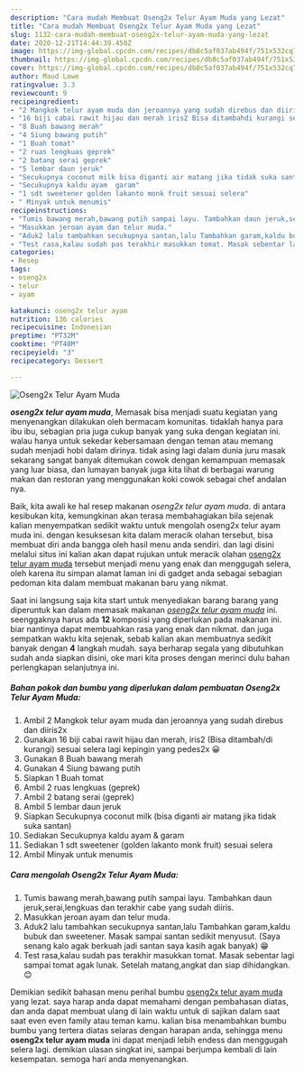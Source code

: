 ```yaml
---
description: "Cara mudah Membuat Oseng2x Telur Ayam Muda yang Lezat"
title: "Cara mudah Membuat Oseng2x Telur Ayam Muda yang Lezat"
slug: 1132-cara-mudah-membuat-oseng2x-telur-ayam-muda-yang-lezat
date: 2020-12-21T14:44:39.450Z
image: https://img-global.cpcdn.com/recipes/db8c5af037ab494f/751x532cq70/oseng2x-telur-ayam-muda-foto-resep-utama.jpg
thumbnail: https://img-global.cpcdn.com/recipes/db8c5af037ab494f/751x532cq70/oseng2x-telur-ayam-muda-foto-resep-utama.jpg
cover: https://img-global.cpcdn.com/recipes/db8c5af037ab494f/751x532cq70/oseng2x-telur-ayam-muda-foto-resep-utama.jpg
author: Maud Lowe
ratingvalue: 3.3
reviewcount: 9
recipeingredient:
- "2 Mangkok telur ayam muda dan jeroannya yang sudah direbus dan diiris2x"
- "16 biji cabai rawit hijau dan merah iris2 Bisa ditambahdi kurangi sesuai selera lagi kepingin yang pedes2x "
- "8 Buah bawang merah"
- "4 Siung bawang putih"
- "1 Buah tomat"
- "2 ruas lengkuas geprek"
- "2 batang serai geprek"
- "5 lembar daun jeruk"
- "Secukupnya coconut milk bisa diganti air matang jika tidak suka santan"
- "Secukupnya kaldu ayam  garam"
- "1 sdt sweetener golden lakanto monk fruit sesuai selera"
- " Minyak untuk menumis"
recipeinstructions:
- "Tumis bawang merah,bawang putih sampai layu. Tambahkan daun jeruk,serai,lengkuas dan terakhir cabe yang sudah diiris."
- "Masukkan jeroan ayam dan telur muda."
- "Aduk2 lalu tambahkan secukupnya santan,lalu Tambahkan garam,kaldu bubuk dan sweetener. Masak sampai santan sedikit menyusut. (Saya senang kalo agak berkuah jadi santan saya kasih agak banyak) 😁"
- "Test rasa,kalau sudah pas terakhir masukkan tomat. Masak sebentar lagi sampai tomat agak lunak. Setelah matang,angkat dan siap dihidangkan. 😊"
categories:
- Resep
tags:
- oseng2x
- telur
- ayam

katakunci: oseng2x telur ayam 
nutrition: 136 calories
recipecuisine: Indonesian
preptime: "PT32M"
cooktime: "PT40M"
recipeyield: "3"
recipecategory: Dessert

---
```



![Oseng2x Telur Ayam Muda](https://img-global.cpcdn.com/recipes/db8c5af037ab494f/751x532cq70/oseng2x-telur-ayam-muda-foto-resep-utama.jpg)

<b><i>oseng2x telur ayam muda</i></b>, Memasak bisa menjadi suatu kegiatan yang menyenangkan dilakukan oleh bermacam komunitas. tidaklah hanya para ibu ibu, sebagian pria juga cukup banyak yang suka dengan kegiatan ini. walau hanya untuk sekedar kebersamaan dengan teman atau memang sudah menjadi hobi dalam dirinya. tidak asing lagi dalam dunia juru masak sekarang sangat banyak ditemukan cowok dengan kemampuan memasak yang luar biasa, dan lumayan banyak juga kita lihat di berbagai warung makan dan restoran yang menggunakan koki cowok sebagai chef andalan nya.

Baik, kita awali ke hal resep makanan <i>oseng2x telur ayam muda</i>. di antara kesibukan kita, kemungkinan akan terasa membahagiakan bila sejenak kalian menyempatkan sedikit waktu untuk mengolah oseng2x telur ayam muda ini. dengan kesuksesan kita dalam meracik olahan tersebut, bisa membuat diri anda bangga oleh hasil menu anda sendiri. dan lagi disini melalui situs ini kalian akan dapat rujukan untuk meracik olahan <u>oseng2x telur ayam muda</u> tersebut menjadi menu yang enak dan menggugah selera, oleh karena itu simpan alamat laman ini di gadget anda sebagai sebagian pedoman kita dalam membuat makanan baru yang nikmat.




Saat ini langsung saja kita start untuk menyediakan barang barang yang diperuntuk kan dalam memasak makanan <u><i>oseng2x telur ayam muda</i></u> ini. seenggaknya harus ada <b>12</b> komposisi yang diperlukan pada makanan ini. biar nantinya dapat membuahkan rasa yang enak dan nikmat. dan juga sempatkan waktu kita sejenak, sebab kalian akan membuatnya sedikit banyak dengan <b>4</b> langkah mudah. saya berharap segala yang dibutuhkan sudah anda siapkan disini, oke mari kita proses dengan merinci dulu bahan perlengkapan selanjutnya ini.

<!--inarticleads1-->

##### Bahan pokok dan bumbu yang diperlukan dalam pembuatan Oseng2x Telur Ayam Muda:

1. Ambil 2 Mangkok telur ayam muda dan jeroannya yang sudah direbus dan diiris2x
1. Gunakan 16 biji cabai rawit hijau dan merah, iris2 (Bisa ditambah/di kurangi) sesuai selera lagi kepingin yang pedes2x 😀
1. Gunakan 8 Buah bawang merah
1. Gunakan 4 Siung bawang putih
1. Siapkan 1 Buah tomat
1. Ambil 2 ruas lengkuas (geprek)
1. Ambil 2 batang serai (geprek)
1. Ambil 5 lembar daun jeruk
1. Siapkan Secukupnya coconut milk (bisa diganti air matang jika tidak suka santan)
1. Sediakan Secukupnya kaldu ayam &amp; garam
1. Sediakan 1 sdt sweetener (golden lakanto monk fruit) sesuai selera
1. Ambil  Minyak untuk menumis




<!--inarticleads2-->

##### Cara mengolah Oseng2x Telur Ayam Muda:

1. Tumis bawang merah,bawang putih sampai layu. Tambahkan daun jeruk,serai,lengkuas dan terakhir cabe yang sudah diiris.
1. Masukkan jeroan ayam dan telur muda.
1. Aduk2 lalu tambahkan secukupnya santan,lalu Tambahkan garam,kaldu bubuk dan sweetener. Masak sampai santan sedikit menyusut. (Saya senang kalo agak berkuah jadi santan saya kasih agak banyak) 😁
1. Test rasa,kalau sudah pas terakhir masukkan tomat. Masak sebentar lagi sampai tomat agak lunak. Setelah matang,angkat dan siap dihidangkan. 😊




Demikian sedikit bahasan menu perihal bumbu <u>oseng2x telur ayam muda</u> yang lezat. saya harap anda dapat memahami dengan pembahasan diatas, dan anda dapat membuat ulang di lain waktu untuk di sajikan dalam saat saat even even family atau teman kamu. kalian bisa menambahkan bumbu bumbu yang tertera diatas selaras dengan harapan anda, sehingga menu <b>oseng2x telur ayam muda</b> ini dapat menjadi lebih endess dan menggugah selera lagi. demikian ulasan singkat ini, sampai berjumpa kembali di lain kesempatan. semoga hari anda menyenangkan.
